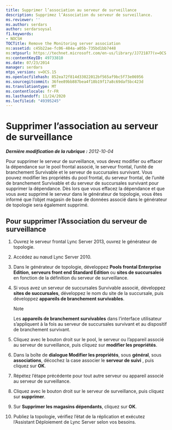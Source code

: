```yaml
---
title: Supprimer l’association au serveur de surveillance
description: Supprimez l’Association du serveur de surveillance.
ms.reviewer: ''
ms.author: serdars
author: serdarsoysal
f1.keywords:
- NOCSH
TOCTitle: Remove the Monitoring server association
ms:assetid: c45b22ae-fc06-484a-a05b-735bd1bb7448
ms:mtpsurl: https://technet.microsoft.com/en-us/library/JJ721877(v=OCS.15)
ms:contentKeyID: 49733810
ms.date: 07/23/2014
manager: serdars
mtps_version: v=OCS.15
ms.openlocfilehash: 852ea72f814d33022012bf565af9bc5f73e06956
ms.sourcegitcommit: 36fee89bb887bea4f18b19f17a8c69daf5bc423d
ms.translationtype: MT
ms.contentlocale: fr-FR
ms.lasthandoff: 11/24/2020
ms.locfileid: "49395245"
---
```

# <a name="remove-the-monitoring-server-association"></a>Supprimer l’association au serveur de surveillance

<div data-xmlns="http://www.w3.org/1999/xhtml">

<div class="topic" data-xmlns="http://www.w3.org/1999/xhtml" data-msxsl="urn:schemas-microsoft-com:xslt" data-cs="https://msdn.microsoft.com/">

<div data-asp="https://msdn2.microsoft.com/asp">



</div>

<div id="mainSection">

<div id="mainBody">

<span> </span>

_**Dernière modification de la rubrique :** 2012-10-04_

Pour supprimer le serveur de surveillance, vous devez modifier ou effacer la dépendance sur le pool frontal associé, le serveur frontal, l’unité de branchement Survivable et le serveur de succursales survivant. Vous pouvez modifier les propriétés du pool frontal, du serveur frontal, de l’unité de branchement Survivable et du serveur de succursales survivant pour supprimer la dépendance. Dès lors que vous effacez la dépendance et que vous avez supprimé le serveur dans le générateur de topologie, vous êtes informé que l’objet magasin de base de données associé dans le générateur de topologie sera également supprimé.

<div>

## <a name="to-remove-the-monitoring-server-association"></a>Pour supprimer l’Association du serveur de surveillance

1.  Ouvrez le serveur frontal Lync Server 2013, ouvrez le générateur de topologie.

2.  Accédez au nœud Lync Server 2010.

3.  Dans le générateur de topologie, développez **Pools frontal Enterprise Edition**, **serveurs front end Standard Edition** ou **sites de succursales** en fonction de la définition du serveur de surveillance.

4.  Si vous avez un serveur de succursales Survivable associé, développez **sites de succursales**, développez le nom du site de la succursale, puis développez **appareils de branchement survivables**.
    
    <div>
    

    > [!NOTE]  
    > Les <STRONG>appareils de branchement survivables</STRONG> dans l’interface utilisateur s’appliquent à la fois au serveur de succursales survivant et au dispositif de branchement survivant.

    
    </div>

5.  Cliquez avec le bouton droit sur le pool, le serveur ou l’appareil associé au serveur de surveillance, puis cliquez sur **modifier les propriétés**.

6.  Dans la boîte de **dialogue Modifier les propriétés**, sous **général**, sous **associations**, décochez la case associer le **serveur de suivi** , puis cliquez sur **OK**.

7.  Répétez l’étape précédente pour tout autre serveur ou appareil associé au serveur de surveillance.

8.  Cliquez avec le bouton droit sur le serveur de surveillance, puis cliquez sur **supprimer**.

9.  Sur **Supprimer les magasins dépendants**, cliquez sur **OK**.

10. Publiez la topologie, vérifiez l’état de la réplication et exécutez l’Assistant Déploiement de Lync Server selon vos besoins.

</div>

</div>

<span> </span>

</div>

</div>

</div>

